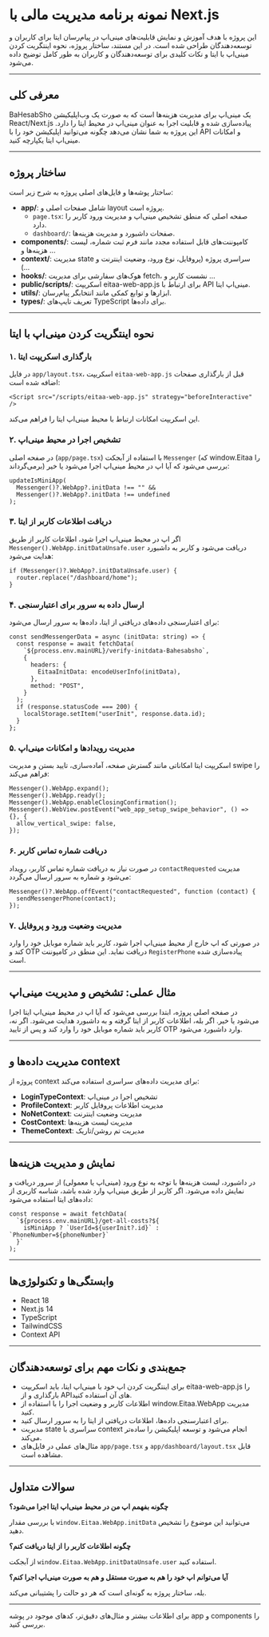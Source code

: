 
# نمونه برنامه مدیریت مالی با Next.js

این پروژه با هدف آموزش و نمایش قابلیت‌های مینی‌اپ در پیام‌رسان ایتا برای کاربران و توسعه‌دهندگان طراحی شده است. در این مستند، ساختار پروژه، نحوه اینتگریت کردن مینی‌اپ با ایتا و نکات کلیدی برای توسعه‌دهندگان و کاربران به طور کامل توضیح داده می‌شود.

---

## معرفی کلی

BaHesabSho یک مینی‌اپ برای مدیریت هزینه‌ها است که به صورت یک وب‌اپلیکیشن React/Next.js پیاده‌سازی شده و قابلیت اجرا به عنوان مینی‌اپ در محیط ایتا را دارد. این پروژه به شما نشان می‌دهد چگونه می‌توانید اپلیکیشن خود را با API و امکانات مینی‌اپ ایتا یکپارچه کنید.

---

## ساختار پروژه

ساختار پوشه‌ها و فایل‌های اصلی پروژه به شرح زیر است:

- **app/**: شامل صفحات اصلی و layout پروژه است.
  - `page.tsx`: صفحه اصلی که منطق تشخیص مینی‌اپ و مدیریت ورود کاربر را دارد.
  - `dashboard/`: صفحات داشبورد و مدیریت هزینه‌ها.
- **components/**: کامپوننت‌های قابل استفاده مجدد مانند فرم ثبت شماره، لیست هزینه‌ها و ...
- **context/**: مدیریت state سراسری پروژه (پروفایل، نوع ورود، وضعیت اینترنت و ...)
- **hooks/**: هوک‌های سفارشی برای مدیریت fetch، نشست کاربر و ...
- **public/scripts/**: اسکریپت eitaa-web-app.js برای ارتباط با API مینی‌اپ ایتا.
- **utils/**: ابزارها و توابع کمکی مانند انتخابگر پیام‌رسان.
- **types/**: تعریف تایپ‌های TypeScript برای داده‌ها.

---

## نحوه اینتگریت کردن مینی‌اپ با ایتا

### ۱. بارگذاری اسکریپت ایتا
در فایل `app/layout.tsx`، اسکریپت `eitaa-web-app.js` قبل از بارگذاری صفحات اضافه شده است:

```tsx title="tsx"
<Script src="/scripts/eitaa-web-app.js" strategy="beforeInteractive" />
```

این اسکریپت امکانات ارتباط با محیط مینی‌اپ ایتا را فراهم می‌کند.

### ۲. تشخیص اجرا در محیط مینی‌اپ
در صفحه اصلی (`app/page.tsx`) با استفاده از آبجکت `Messenger` (که window.Eitaa را برمی‌گرداند) بررسی می‌شود که آیا اپ در محیط مینی‌اپ اجرا می‌شود یا خیر:

```tsx title="tsx"
updateIsMiniApp(
  Messenger()?.WebApp?.initData !== "" &&
  Messenger()?.WebApp?.initData !== undefined
);
```

### ۳. دریافت اطلاعات کاربر از ایتا
اگر اپ در محیط مینی‌اپ اجرا شود، اطلاعات کاربر از طریق `Messenger().WebApp.initDataUnsafe.user` دریافت می‌شود و کاربر به داشبورد هدایت می‌شود:

```tsx title="tsx"
if (Messenger()?.WebApp?.initDataUnsafe.user) {
  router.replace("/dashboard/home");
}
```

### ۴. ارسال داده به سرور برای اعتبارسنجی
برای اعتبارسنجی داده‌های دریافتی از ایتا، داده‌ها به سرور ارسال می‌شود:

```tsx title="tsx"
const sendMessengerData = async (initData: string) => {
  const response = await fetchData(
    `${process.env.mainURL}/verify-initdata-Bahesabsho`,
    {
      headers: {
        EitaaInitData: encodeUserInfo(initData),
      },
      method: "POST",
    }
  );
  if (response.statusCode === 200) {
    localStorage.setItem("userInit", response.data.id);
  }
};
```

### ۵. مدیریت رویدادها و امکانات مینی‌اپ
اسکریپت ایتا امکاناتی مانند گسترش صفحه، آماده‌سازی، تایید بستن و مدیریت swipe را فراهم می‌کند:

```tsx title="tsx"
Messenger().WebApp.expand();
Messenger().WebApp.ready();
Messenger().WebApp.enableClosingConfirmation();
Messenger().WebView.postEvent("web_app_setup_swipe_behavior", () => {}, {
  allow_vertical_swipe: false,
});
```

### ۶. دریافت شماره تماس کاربر
در صورت نیاز به دریافت شماره تماس کاربر، رویداد `contactRequested` مدیریت می‌شود و شماره به سرور ارسال می‌گردد:

```tsx title="tsx"
Messenger()?.WebApp.offEvent("contactRequested", function (contact) {
  sendMessengerPhone(contact);
});
```

### ۷. مدیریت وضعیت ورود و پروفایل
در صورتی که اپ خارج از محیط مینی‌اپ اجرا شود، کاربر باید شماره موبایل خود را وارد کند و OTP دریافت نماید. این منطق در کامپوننت `RegisterPhone` پیاده‌سازی شده است.

---

## مثال عملی: تشخیص و مدیریت مینی‌اپ
در صفحه اصلی پروژه، ابتدا بررسی می‌شود که آیا اپ در محیط مینی‌اپ ایتا اجرا می‌شود یا خیر. اگر بله، اطلاعات کاربر از ایتا گرفته و به داشبورد هدایت می‌شود. اگر نه، کاربر باید شماره موبایل خود را وارد کند و پس از تایید OTP وارد داشبورد می‌شود.

---

## مدیریت داده‌ها و context
پروژه از context برای مدیریت داده‌های سراسری استفاده می‌کند:
- **LoginTypeContext**: تشخیص اجرا در مینی‌اپ
- **ProfileContext**: مدیریت اطلاعات پروفایل کاربر
- **NoNetContext**: مدیریت وضعیت اینترنت
- **CostContext**: مدیریت لیست هزینه‌ها
- **ThemeContext**: مدیریت تم روشن/تاریک

---

## نمایش و مدیریت هزینه‌ها
در داشبورد، لیست هزینه‌ها با توجه به نوع ورود (مینی‌اپ یا معمولی) از سرور دریافت و نمایش داده می‌شود. اگر کاربر از طریق مینی‌اپ وارد شده باشد، شناسه کاربری از داده‌های ایتا استفاده می‌شود:

```tsx title="tsx"
const response = await fetchData(
  `${process.env.mainURL}/get-all-costs?${
    isMiniApp ? `UserId=${userInit?.id}` : `PhoneNumber=${phoneNumber}`
  }`
);
```

---

## وابستگی‌ها و تکنولوژی‌ها
- React 18
- Next.js 14
- TypeScript
- TailwindCSS
- Context API

---

## جمع‌بندی و نکات مهم برای توسعه‌دهندگان
- برای اینتگریت کردن اپ خود با مینی‌اپ ایتا، باید اسکریپت eitaa-web-app.js را بارگذاری و از APIهای آن استفاده کنید.
- اطلاعات کاربر و وضعیت اجرا را با استفاده از window.Eitaa.WebApp مدیریت کنید.
- برای اعتبارسنجی داده‌ها، اطلاعات دریافتی از ایتا را به سرور ارسال کنید.
- مدیریت state سراسری با context انجام می‌شود و توسعه اپلیکیشن را ساده‌تر می‌کند.
- مثال‌های عملی در فایل‌های `app/page.tsx` و `app/dashboard/layout.tsx` قابل مشاهده است.

---

## سوالات متداول

**چگونه بفهمم اپ من در محیط مینی‌اپ ایتا اجرا می‌شود؟**

با بررسی مقدار `window.Eitaa.WebApp.initData` می‌توانید این موضوع را تشخیص دهید.

**چگونه اطلاعات کاربر را از ایتا دریافت کنم؟**

از آبجکت `window.Eitaa.WebApp.initDataUnsafe.user` استفاده کنید.

**آیا می‌توانم اپ خود را هم به صورت مستقل و هم به صورت مینی‌اپ اجرا کنم؟**

بله، ساختار پروژه به گونه‌ای است که هر دو حالت را پشتیبانی می‌کند.

---

برای اطلاعات بیشتر و مثال‌های دقیق‌تر، کدهای موجود در پوشه app و components را بررسی کنید. 